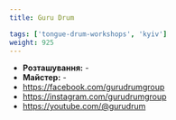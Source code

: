 ```yaml
---
title: Guru Drum

tags: ['tongue-drum-workshops', 'kyiv']
weight: 925
---
```



- **Розташування:** -
- **Майстер:** -
- https://facebook.com/gurudrumgroup
- https://instagram.com/gurudrumgroup
- https://youtube.com/@gurudrum

